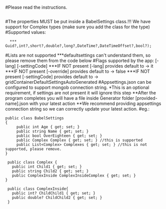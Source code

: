 ﻿#Please read the instructions.
```Your ***Input.cs*** file in the Generator folder is responsible for reading your properties. 
```
#The properties MUST be put inside a BabelSettings class.!!!
We have support for Complex types (make sure you add the class for the type)
#Supported values: 
```  ***(string, Guid, int, short, double, long, DateTime, DateTimeOffset, bool,
  ***         Guid?,int?,short?,double?,long?,DateTime?,DateTimeOffset?,bool?);
```
#Lists are not supported 
  ***defaultsettings can't understand them, so please remove them from the code below
#Flags supported by the app: [-lang] [-settingCode]
   ***IF NOT present [-lang] provides default to -> it
   ***IF NOT present [-override] provides default to -> false
   ***IF NOT present [-settingCode] provides default to -> gridContainerDefaultSettingsAutoGenerated
#Appsettings.json can be configured to support mongob connection string.
  *This is an optional requirement, if settings are not present it will ignore this step
**After the program completes you will have a file inside Generator folder [provided-name].json with your latest action
**We recommend providing appsettings connection string so we can correctly update your latest action.
#eg.:
```
public class BabelSettings
{
     public int Age { get; set; }
     public string Name { get; set; }
     public bool OverEighteen { get; set; }
     public Complex Complex { get; set; } //this is supported 
     public List<Complex> Complexes { get; set; } //this is not supported, please remove.	
}

 public class Complex {
   public int Child1 { get; set; }
   public string Child2 { get; set; }
   public ComplexInside ComplexInsideComplex { get; set; }
}
 
 public class ComplexInside{
   public int? ChildChild1 { get; set; }
   public double? ChildChild2 { get; set; }
 }
 ```
